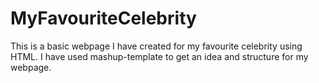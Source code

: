 # MyFavouriteCelebrity

This is a basic webpage I have created for my favourite celebrity using HTML.
I have used mashup-template to get an idea and structure for my webpage.
